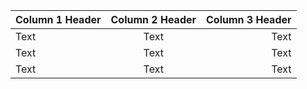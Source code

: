 | Column 1 Header | Column 2 Header | Column 3 Header |
| --------------- | :-------------: | ---------------:|
| Text | Text| Text |
| Text | Text | Text |
| Text | Text| Text |
